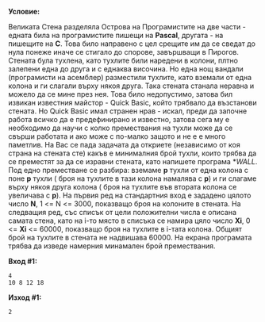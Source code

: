 **Условие:**

Великата Стена разделяла Острова на Програмистите на две части - едната била на програмистите пишещи на **Pascal**, другата - на пишещите на **C**. Това било направено с цел срещите им да се сведат до нула понеже иначе се стигало до спорове, завършващи в Пирогов. Стената була тухлена, като тухлите били наредени в колони, плтно залепени една до друга и с еднаква височина. Но една нощ вандали (програмисти на асемблер) разместили тухлите, като вземали от една колона и ги слагали върху някоя друга. Така стената станала неравна и можело да се мине през нея. Това било недопустимо, затова бил извикан известния майстор - Quick Basic, който трябвало да възстанови стената. Но Quick Basic имал странен нрав - искал, преди да започне работа всичко да е предефинирано и известно, затова сега му е необходимо да научи с колко премествания на тухли може да се свърши работата и ако може с по-малко защото и не е е много паметлив. На Вас се пада задачата да откриете (независимо от коя страна на стената сте) какъв е минималния брой тухли, които трябва да се преместят за да се изравни стената, като напишете програма **WALL*. Под едно преместване се разбира: вземаме **p** тухли от една колона с поне **p** тухли ( броя на тухлите в тази колона намалява с **p**) и ги слагаме върху някоя друга колона ( броя на тухлите във втората колона се увеличава с **p**). На първия ред на стандартния вход е зададено цялото число **N**, 1 <= N <= 3000, показващо броя на колоните в стената. На следващия ред, със списък от цели положителни числа е описана самата стена, като на i-то място в списъка се намира цяло число **Xi**, 0 <= **Xi** <= 60000, показващо броя на тухлите в i-тата колона. Общият брой на тухлите в стената не надвишава 60000. На екрана програмата трябва да изведе намерния минамален брой премествания.

**Вход #1:**
	
	4
	10 8 12 18

**Изход #1:**

	2
